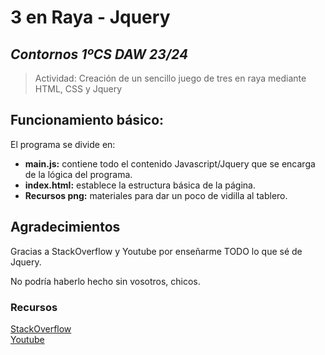 # **3 en Raya - Jquery**
## *Contornos 1ºCS DAW 23/24*  
>Actividad:
Creación de un sencillo juego de tres en raya mediante HTML, CSS y Jquery


## **Funcionamiento básico:**
El programa se divide en:
* **main.js:** contiene todo el contenido Javascript/Jquery que se encarga de la lógica del programa.
* **index.html:** establece la estructura básica de la página.
* **Recursos png:** materiales para dar un poco de vidilla al tablero.

## **Agradecimientos**

Gracias a StackOverflow y Youtube por enseñarme TODO lo que sé de Jquery.

No podría haberlo hecho sin vosotros, chicos.
### Recursos
[StackOverflow](https://stackoverflow.com//)  
[Youtube](https://www.youtube.com/)  


